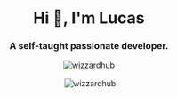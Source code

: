 <h1 align="center">Hi 👋, I'm Lucas</h1>
<h3 align="center">A self-taught passionate developer.</h3>

<p align="center"> <img src="https://komarev.com/ghpvc/?username=wizzardhub&label=Profile%20views&color=0e75b6&style=flat" alt="wizzardhub" /> </p>

<p align="center">&nbsp;<img align="center" src="https://github-readme-stats.vercel.app/api?username=wizzardhub&show_icons=true&locale=en" alt="wizzardhub" /></p>
